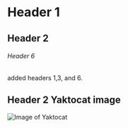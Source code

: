 # Header 1
## Header 2
###### Header 6
added headers 1,3, and 6.
## Header 2 Yaktocat image
![Image of Yaktocat](https://octodex.github.com/images/yaktocat.png)
